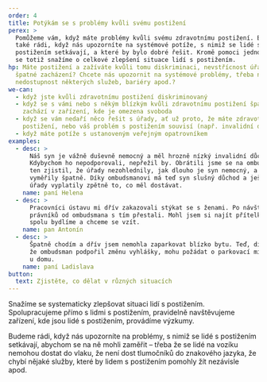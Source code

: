 ```yaml
---
order: 4
title: Potýkám se s problémy kvůli svému postižení
perex: >
  Pomůžeme vám, když máte problémy kvůli svému zdravotnímu postižení. Budeme
  také rádi, když nás upozorníte na systémové potíže, s nimiž se lidé s
  postižením setkávají, a které by bylo dobré řešit. Kromě pomoci jednotlivcům
  se totiž snažíme o celkové zlepšení situace lidí s postižením.
hp: Máte postižení a zažíváte kvůli tomu diskriminaci, nevstřícnost úřadů či
  špatné zacházení? Chcete nás upozornit na systémové problémy, třeba na
  nedostupnost některých služeb, bariéry apod.?
we-can:
  - když jste kvůli zdravotnímu postižení diskriminovaný
  - když se s vámi nebo s někým blízkým kvůli zdravotnímu postižení špatně
    zachází v zařízení, kde je omezena svoboda
  - když se vám nedaří něco řešit s úřady, ať už proto, že máte zdravotní
    postižení, nebo váš problém s postižením souvisí (např. invalidní důchod)
  - když máte potíže s ustanoveným veřejným opatrovníkem
examples:
  - desc: >
      Náš syn je vážně duševně nemocný a měl hrozně nízký invalidní důchod.
      Kdybychom ho nepodporovali, nepřežil by. Obrátili jsme se na ombudsmana a
      ten zjistil, že úřady nezohlednily, jak dlouho je syn nemocný, a důchod mu
      vyměřily špatně. Díky ombudsmanovi má teď syn slušný důchod a ještě mu
      úřady vyplatily zpětně to, co měl dostávat.
    name: paní Helena
  - desc: >
      Pracovníci ústavu mi dřív zakazovali stýkat se s ženami. Po návštěvě
      právníků od ombudsmana s tím přestali. Mohl jsem si najít přítelkyni a teď
      spolu bydlíme a chceme se vzít.
    name: pan Antonín
  - desc: >
      Špatně chodím a dřív jsem nemohla zaparkovat blízko bytu. Teď, díky tomu,
      že ombudsman podpořil změnu vyhlášky, mohu požádat o parkovací místo přímo
      u domu.
    name: paní Ladislava
button:
  text: Zjistěte, co dělat v různých situacích
---
```


Snažíme se systematicky zlepšovat situaci lidí s postižením. Spolupracujeme přímo s lidmi s postižením, pravidelně navštěvujeme zařízení, kde jsou lidé s postižením, provádíme výzkumy.

Budeme rádi, když nás upozorníte na problémy, s nimiž se lidé s postižením setkávají, abychom se na ně mohli zaměřit – třeba že se lidé na vozíku nemohou dostat do vlaku, že není dost tlumočníků do znakového jazyka, že chybí nějaké služby, které by lidem s postižením pomohly žít nezávisle apod.
